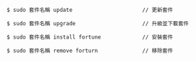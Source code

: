 ```
$ sudo 套件名稱 update						// 更新套件
```

```
$ sudo 套件名稱 upgrade						// 升級並下載套件
```

```
$ sudo 套件名稱 install fortune				// 安裝套件
```

```
$ sudo 套件名稱 remove forturn				// 移除套件
```